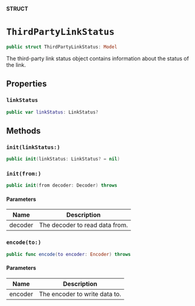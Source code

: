 **STRUCT**

# `ThirdPartyLinkStatus`

```swift
public struct ThirdPartyLinkStatus: Model
```

The third-party link status object contains information about the status of the link.

## Properties
### `linkStatus`

```swift
public var linkStatus: LinkStatus?
```

## Methods
### `init(linkStatus:)`

```swift
public init(linkStatus: LinkStatus? = nil)
```

### `init(from:)`

```swift
public init(from decoder: Decoder) throws
```

#### Parameters

| Name | Description |
| ---- | ----------- |
| decoder | The decoder to read data from. |

### `encode(to:)`

```swift
public func encode(to encoder: Encoder) throws
```

#### Parameters

| Name | Description |
| ---- | ----------- |
| encoder | The encoder to write data to. |
